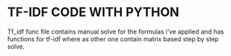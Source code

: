 # TF-IDF CODE WITH PYTHON
Tf_idf func file contains manual solve for the formulas i've applied and has functions for tf-idf where as other one contain matrix based step by step solve.

